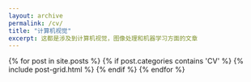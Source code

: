 ```yaml
---
layout: archive
permalink: /cv/
title: "计算机视觉"
excerpt: 这都是涉及到计算机视觉，图像处理和机器学习方面的文章
---
```


<div class="tiles">
{% for post in site.posts %}
	{% if post.categories contains 'CV' %}
		{% include post-grid.html %}
	{% endif %}
{% endfor %}
</div><!-- /.tiles -->
